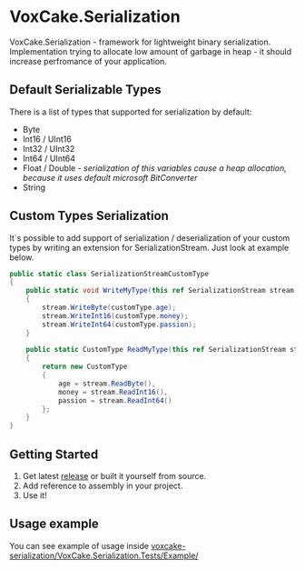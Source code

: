 # VoxCake.Serialization
VoxCake.Serialization - framework for lightweight binary serialization.
Implementation trying to allocate low amount of garbage in heap - it should increase perfromance of your application.

## Default Serializable Types
There is a list of types that supported for serialization by default:
- Byte
- Int16 / UInt16
- Int32 / UInt32
- Int64 / UInt64
- Float / Double - *serialization of this variables cause a heap allocation, because it uses default microsoft BitConverter*
- String

## Custom Types Serialization
It`s possible to add support of serialization / deserialization of your custom types by writing an extension for SerializationStream. Just look at example below.
```csharp
public static class SerializationStreamCustomType
{
    public static void WriteMyType(this ref SerializationStream stream, CustomType customType)
    {
        stream.WriteByte(customType.age);
        stream.WriteInt16(customType.money);
        stream.WriteInt64(customType.passion);
    }
        
    public static CustomType ReadMyType(this ref SerializationStream stream, CustomType customType)
    {
        return new CustomType
        {
            age = stream.ReadByte(),
            money = stream.ReadInt16(),
            passion = stream.ReadInt64()
        };
    }
}
```

## Getting Started
1. Get latest [release](https://github.com/imkoi/voxcake-serialization/releases/tag/1.0) or built it yourself from source.
2. Add reference to assembly in your project.
3. Use it!

## Usage example
You can see example of usage inside [voxcake-serialization/VoxCake.Serialization.Tests/Example/](https://github.com/imkoi/voxcake-serialization/blob/main/VoxCake.Serialization.Tests/Example/UsageExample.cs)
